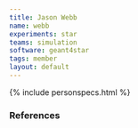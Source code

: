 ```yaml
---
title: Jason Webb
name: webb
experiments: star
teams: simulation
software: geant4star
tags: member
layout: default
---
```


{% include personspecs.html %}

### References

